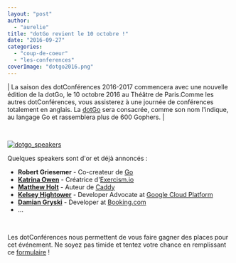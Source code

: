 ```yaml
---
layout: "post"
author: 
  - "aurelie"
title: "dotGo revient le 10 octobre !"
date: "2016-09-27"
categories: 
  - "coup-de-coeur"
  - "les-conferences"
coverImage: "dotgo2016.png"
---
```


| La saison des dotConférences 2016-2017 commencera avec une nouvelle édition de la dotGo, le 10 octobre 2016 au Théâtre de Paris.Comme les autres dotConférences, vous assisterez à une journée de conférences totalement en anglais. La [dotGo](http://www.dotgo.eu/) sera consacrée, comme son nom l'indique, au langage Go et rassemblera plus de 600 Gophers. |

 

[![dotgo_speakers](/assets/2016/09/2016-09-27-dotgo-revient-10-octobre/dotGo_speakers-300x170.jpg)](http://www.duchess-france.org/wp-content/uploads/2016/09/dotGo_speakers.jpg)

Quelques speakers sont d'or et déjà annoncés :

- **Robert Griesemer** - Co-createur de [Go](http://www.golang.org/)
- [**Katrina Owen**](https://twitter.com/kytrinyx) - Créatrice d'[Exercism.io](http://exercism.io/)
- [**Matthew Holt**](https://twitter.com/mholt6) - Auteur de [Caddy](https://caddyserver.com/)
- [**Kelsey Hightower**](https://twitter.com/kelseyhightower) - Developer Advocate at [Google Cloud Platform](https://cloud.google.com/)
- [**Damian Gryski**](https://twitter.com/dgryski) - Developer at [Booking.com](http://booking.com/)
- ...

 

Les dotConférences nous permettent de vous faire gagner des places pour cet événement. Ne soyez pas timide et tentez votre chance en remplissant ce [formulaire](https://docs.google.com/forms/d/e/1FAIpQLSehJS0OupKljYty7DoinbCGCha7APwUg6mryHvoq3J4qOPbYw/viewform?usp=send_form) !
